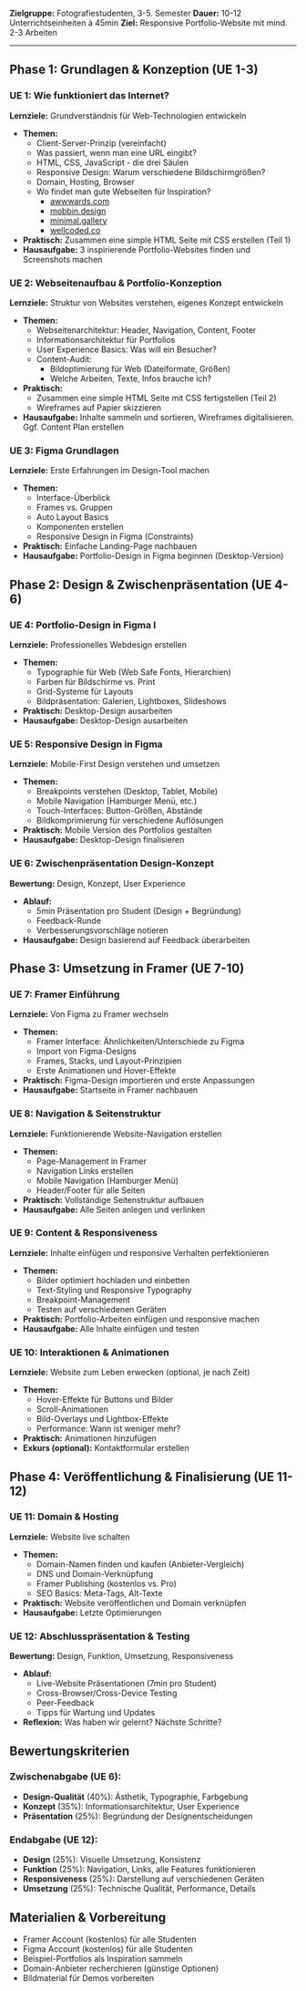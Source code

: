 **Zielgruppe:** Fotografiestudenten, 3-5. Semester
**Dauer:** 10-12 Unterrichtseinheiten à 45min
**Ziel:** Responsive Portfolio-Website mit mind. 2-3 Arbeiten

---
## Phase 1: Grundlagen & Konzeption (UE 1-3)

### UE 1: Wie funktioniert das Internet?

**Lernziele:** Grundverständnis für Web-Technologien entwickeln

- **Themen:**
    - Client-Server-Prinzip (vereinfacht)
    - Was passiert, wenn man eine URL eingibt?
    - HTML, CSS, JavaScript - die drei Säulen
    - Responsive Design: Warum verschiedene Bildschirmgrößen?
    - Domain, Hosting, Browser
    - Wo findet man gute Webseiten für Inspiration?
	    - [awwwards.com](https://awwwards.com)
	    - [mobbin.design](https://mobbin.design)
	    - [minimal.gallery](https://minimal.gallery/)
	    - [wellcoded.co](https://wellcoded.co/)
- **Praktisch:** Zusammen eine simple HTML Seite mit CSS erstellen (Teil 1)
- **Hausaufgabe:** 3 inspirierende Portfolio-Websites finden und Screenshots machen

### UE 2: Webseitenaufbau & Portfolio-Konzeption

**Lernziele:** Struktur von Websites verstehen, eigenes Konzept entwickeln

- **Themen:**
    - Webseitenarchitektur: Header, Navigation, Content, Footer
    - Informationsarchitektur für Portfolios
    - User Experience Basics: Was will ein Besucher?
    - Content-Audit:
	    - Bildoptimierung für Web (Dateiformate, Größen)
	    - Welche Arbeiten, Texte, Infos brauche ich?
- **Praktisch:**
    - Zusammen eine simple HTML Seite mit CSS fertigstellen (Teil 2)
    - Wireframes auf Papier skizzieren
- **Hausaufgabe:** Inhalte sammeln und sortieren, Wireframes digitalisieren. Ggf. Content Plan erstellen

### UE 3: Figma Grundlagen

**Lernziele:** Erste Erfahrungen im Design-Tool machen

- **Themen:**
    - Interface-Überblick
    - Frames vs. Gruppen
    - Auto Layout Basics
    - Komponenten erstellen
    - Responsive Design in Figma (Constraints)
- **Praktisch:** Einfache Landing-Page nachbauen
- **Hausaufgabe:** Portfolio-Design in Figma beginnen (Desktop-Version)

## Phase 2: Design & Zwischenpräsentation (UE 4-6)

### UE 4: Portfolio-Design in Figma I

**Lernziele:** Professionelles Webdesign erstellen

- **Themen:**
    - Typographie für Web (Web Safe Fonts, Hierarchien)
    - Farben für Bildschirme vs. Print
    - Grid-Systeme für Layouts
    - Bildpräsentation: Galerien, Lightboxes, Slideshows
- **Praktisch:** Desktop-Design ausarbeiten
- **Hausaufgabe:** Desktop-Design ausarbeiten

### UE 5: Responsive Design in Figma

**Lernziele:** Mobile-First Design verstehen und umsetzen

- **Themen:**
    - Breakpoints verstehen (Desktop, Tablet, Mobile)
    - Mobile Navigation (Hamburger Menü, etc.)
    - Touch-Interfaces: Button-Größen, Abstände
    - Bildkomprimierung für verschiedene Auflösungen
- **Praktisch:** Mobile Version des Portfolios gestalten
- **Hausaufgabe:** Desktop-Design finalisieren

### UE 6: Zwischenpräsentation Design-Konzept

**Bewertung:** Design, Konzept, User Experience

- **Ablauf:**
    - 5min Präsentation pro Student (Design + Begründung)
    - Feedback-Runde
    - Verbesserungsvorschläge notieren
- **Hausaufgabe:** Design basierend auf Feedback überarbeiten

## Phase 3: Umsetzung in Framer (UE 7-10)

### UE 7: Framer Einführung

**Lernziele:** Von Figma zu Framer wechseln

- **Themen:**
    - Framer Interface: Ähnlichkeiten/Unterschiede zu Figma
    - Import von Figma-Designs
    - Frames, Stacks, und Layout-Prinzipien
    - Erste Animationen und Hover-Effekte
- **Praktisch:** Figma-Design importieren und erste Anpassungen
- **Hausaufgabe:** Startseite in Framer nachbauen

### UE 8: Navigation & Seitenstruktur

**Lernziele:** Funktionierende Website-Navigation erstellen

- **Themen:**
    - Page-Management in Framer
    - Navigation Links erstellen
    - Mobile Navigation (Hamburger Menü)
    - Header/Footer für alle Seiten
- **Praktisch:** Vollständige Seitenstruktur aufbauen
- **Hausaufgabe:** Alle Seiten anlegen und verlinken

### UE 9: Content & Responsiveness

**Lernziele:** Inhalte einfügen und responsive Verhalten perfektionieren

- **Themen:**
    - Bilder optimiert hochladen und einbetten
    - Text-Styling und Responsive Typography
    - Breakpoint-Management
    - Testen auf verschiedenen Geräten
- **Praktisch:** Portfolio-Arbeiten einfügen und responsive machen
- **Hausaufgabe:** Alle Inhalte einfügen und testen

### UE 10: Interaktionen & Animationen

**Lernziele:** Website zum Leben erwecken (optional, je nach Zeit)

- **Themen:**
    - Hover-Effekte für Buttons und Bilder
    - Scroll-Animationen
    - Bild-Overlays und Lightbox-Effekte
    - Performance: Wann ist weniger mehr?
- **Praktisch:** Animationen hinzufügen
- **Exkurs (optional):** Kontaktformular erstellen

## Phase 4: Veröffentlichung & Finalisierung (UE 11-12)

### UE 11: Domain & Hosting

**Lernziele:** Website live schalten

- **Themen:**
    - Domain-Namen finden und kaufen (Anbieter-Vergleich)
    - DNS und Domain-Verknüpfung
    - Framer Publishing (kostenlos vs. Pro)
    - SEO Basics: Meta-Tags, Alt-Texte
- **Praktisch:** Website veröffentlichen und Domain verknüpfen
- **Hausaufgabe:** Letzte Optimierungen

### UE 12: Abschlusspräsentation & Testing

**Bewertung:** Design, Funktion, Umsetzung, Responsiveness

- **Ablauf:**
    - Live-Website Präsentationen (7min pro Student)
    - Cross-Browser/Cross-Device Testing
    - Peer-Feedback
    - Tipps für Wartung und Updates
- **Reflexion:** Was haben wir gelernt? Nächste Schritte?

## Bewertungskriterien

### Zwischenabgabe (UE 6):

- **Design-Qualität** (40%): Ästhetik, Typographie, Farbgebung
- **Konzept** (35%): Informationsarchitektur, User Experience
- **Präsentation** (25%): Begründung der Designentscheidungen

### Endabgabe (UE 12):

- **Design** (25%): Visuelle Umsetzung, Konsistenz
- **Funktion** (25%): Navigation, Links, alle Features funktionieren
- **Responsiveness** (25%): Darstellung auf verschiedenen Geräten
- **Umsetzung** (25%): Technische Qualität, Performance, Details

## Materialien & Vorbereitung

- Framer Account (kostenlos) für alle Studenten
- Figma Account (kostenlos) für alle Studenten
- Beispiel-Portfolios als Inspiration sammeln
- Domain-Anbieter recherchieren (günstige Optionen)
- Bildmaterial für Demos vorbereiten

